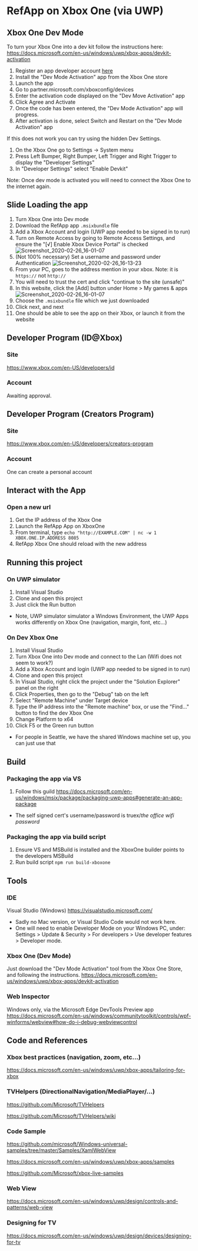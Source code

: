 # RefApp on Xbox One (via UWP)

## Xbox One Dev Mode
To turn your  Xbox One into a dev kit follow the instructions here: https://docs.microsoft.com/en-us/windows/uwp/xbox-apps/devkit-activation
1. Register an app developer account [here](https://developer.microsoft.com/en-us/store/register/)
1. Install the "Dev Mode Activation" app from the Xbox One store
1. Launch the app
1. Go to partner.microsoft.com/xboxconfig/devices
1. Enter the activation code displayed on the "Dev Move Activation" app
1. Click Agree and Activate
1. Once the code has been entered, the "Dev Mode Activation" app will progress.
1. After activation is done, select Switch and Restart on the "Dev Mode Activation" app

If this does not work you can try using the hidden Dev Settings.
1. On the Xbox One go to Settings -> System menu
1. Press Left Bumper, Right Bumper, Left Trigger and Right Trigger to display the "Developer Settings"
1. In "Developer Settings" select "Enable Devkit"

Note: Once dev mode is activated you will need to connect the Xbox One to the internet again.


## Slide Loading the app
1. Turn Xbox One into Dev mode
1. Download the RefApp app `.msixbundle` file
1. Add a Xbox Account and login (UWP app needed to be signed in to run)
1. Turn on Remote Access by going to Remote Access Settings, and ensure the "[√] Enable Xbox Device Portal" is checked
![Screenshot_2020-02-26_16-01-07](https://user-images.githubusercontent.com/36866533/75399968-a4c4b800-58b2-11ea-90cb-aab98eec98ea.png)
1. (Not 100% necessary) Set a username and password under Authentication
![Screenshot_2020-02-26_16-13-23](https://user-images.githubusercontent.com/36866533/75400076-fec57d80-58b2-11ea-947d-37e9d6cc5b46.png)
1. From your PC, goes to the address mention in your xbox. Note: it is `https://` not `http://`
1. You will need to trust the cert and click "continue to the site (unsafe)"
1. In this website, click the [Add] button under Home > My games & apps
![Screenshot_2020-02-26_16-01-07](https://user-images.githubusercontent.com/36866533/75400554-76e07300-58b4-11ea-8221-d2fb793eabf1.png)
1. Choose the `.msixbundle` file which we just downloaded
1. Click next, and next
1. One should be able to see the app on their Xbox, or launch it from the website

## Developer Program (ID@Xbox)
### Site
https://www.xbox.com/en-US/developers/id

### Account
Awaiting approval.

## Developer Program (Creators Program)
### Site 
https://www.xbox.com/en-US/developers/creators-program

### Account
One can create a personal account

## Interact with the App
### Open a new url
1. Get the IP address of the Xbox One
1. Launch the RefApp App on XboxOne
1. From terminal, type `echo "http://EXAMPLE.COM" | nc -w 1 XBOX.ONE.IP.ADDRESS 8085`
1. RefApp Xbox One should reload with the new address

## Running this project
### On UWP simulator
1. Install Visual Studio
1. Clone and open this project
1. Just click the Run button
* Note, UWP simulator simulator a Windows Environment, the UWP Apps works differently on Xbox One (navigation, margin, font, etc...)

### On Dev Xbox One
1. Install Visual Studio
1. Turn Xbox One into Dev mode and connect to the Lan (Wifi does not seem to work?)
1. Add a Xbox Account and login (UWP app needed to be signed in to run)
1. Clone and open this project
1. In Visual Studio, right click the project under the "Solution Explorer" panel on the right
1. Click Properties, then go to the "Debug" tab on the left
1. Select "Remote Machine" under Target device
1. Type the IP address into the "Remote machine" box, or use the "Find..." button to find the dev Xbox One
1. Change Platform to x64
1. Click F5 or the Green run button

* For people in Seattle, we have the shared Windows machine set up, you can just use that

## Build
### Packaging the app via VS
1. Follow this guild
https://docs.microsoft.com/en-us/windows/msix/package/packaging-uwp-apps#generate-an-app-package
* The self signed cert's username/password is truex/_the office wifi password_

### Packaging the app via build script
1. Ensure VS and MSBuild is installed and the XboxOne builder points to the developers MSBuild
2. Run build script `npm run build-xboxone`

## Tools
### IDE
Visual Studio (Windows)
https://visualstudio.microsoft.com/
* Sadly no Mac version, or Visual Studio Code would not work here.
* One will need to enable Developer Mode on your Windows PC, under: Settings > Update & Security > For developers > Use developer features > Developer mode.

### Xbox One (Dev Mode)
Just download the "Dev Mode Activation" tool from the Xbox One Store, and following the instructions.
https://docs.microsoft.com/en-us/windows/uwp/xbox-apps/devkit-activation

### Web Inspector
Windows only, via the Microsoft Edge DevTools Preview app
https://docs.microsoft.com/en-us/windows/communitytoolkit/controls/wpf-winforms/webview#how-do-i-debug-webviewcontrol

## Code and References
### Xbox best practices (navigation, zoom, etc...)
https://docs.microsoft.com/en-us/windows/uwp/xbox-apps/tailoring-for-xbox

### TVHelpers (DirectionalNavigation/MediaPlayer/...)
https://github.com/Microsoft/TVHelpers

https://github.com/Microsoft/TVHelpers/wiki

### Code Sample
https://github.com/microsoft/Windows-universal-samples/tree/master/Samples/XamlWebView

https://docs.microsoft.com/en-us/windows/uwp/xbox-apps/samples

https://github.com/Microsoft/xbox-live-samples

### Web View
https://docs.microsoft.com/en-us/windows/uwp/design/controls-and-patterns/web-view

### Designing for TV
https://docs.microsoft.com/en-us/windows/uwp/design/devices/designing-for-tv
